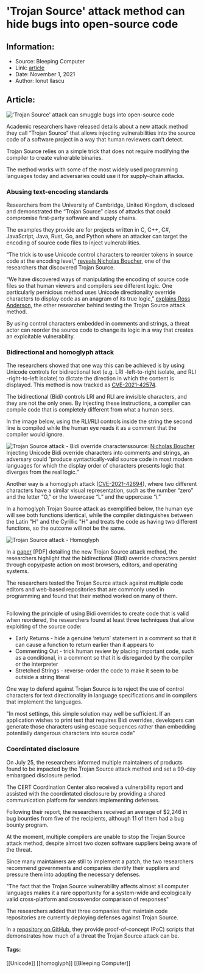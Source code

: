 # 'Trojan Source' attack method can hide bugs into open-source code
### 

## Information:
+ Source: Bleeping Computer
+ Link: [article](https://www.bleepingcomputer.com/news/security/trojan-source-attack-method-can-hide-bugs-into-open-source-code/)
+ Date: November 1, 2021
+ Author: Ionut Ilascu


## Article:
!['Trojan Source' attack can smuggle bugs into open-source code](https://www.bleepstatic.com/content/hl-images/2021/11/01/source-code.jpg)


Academic researchers have released details about a new attack method they call “Trojan Source” that allows injecting vulnerabilities into the source code of a software project in a way that human reviewers can’t detect.


Trojan Source relies on a simple trick that does not require modifying the compiler to create vulnerable binaries.


The method works with some of the most widely used programming languages today and adversaries could use it for supply-chain attacks.


### Abusing text-encoding standards


Researchers from the University of Cambridge, United Kingdom, disclosed and demonstrated the “Trojan Source” class of attacks that could compromise first-party software and supply chains.


The examples they provide are for projects written in C, C++, C#, JavaScript, Java, Rust, Go, and Python where an attacker can target the encoding of source code files to inject vulnerabilities.


“The trick is to use Unicode control characters to reorder tokens in source code at the encoding level,” [reveals Nicholas Boucher](https://trojansource.codes/), one of the researchers that discovered Trojan Source.


“We have discovered ways of manipulating the encoding of source code files so that human viewers and compilers see different logic. One particularly pernicious method uses Unicode directionality override characters to display code as an anagram of its true logic,” [explains Ross Anderson](https://www.lightbluetouchpaper.org/2021/11/01/trojan-source-invisible-vulnerabilities/), the other researcher behind testing the Trojan Source attack method.


By using control characters embedded in comments and strings, a threat actor can reorder the source code to change its logic in a way that creates an exploitable vulnerability.


### Bidirectional and homoglyph attack


The researchers showed that one way this can be achieved is by using Unicode controls for bidirectional text (e.g. LRI -left-to-right isolate, and RLI -right-to-left isolate) to dictate the direction in which the content is displayed. This method is now tracked as [CVE-2021-42574](https://nvd.nist.gov/vuln/detail/CVE-2021-42574).


The bidirectional (Bidi) controls LRI and RLI are invisible characters, and they are not the only ones. By injecting these instructions, a compiler can compile code that is completely different from what a human sees.


In the image below, using the RLI/RLI controls inside the string the second line is compiled while the human eye reads it as a comment that the compiler would ignore.



![Trojan Source attack - Bidi override characters](https://www.bleepstatic.com/images/news/u/1100723/2021/TrojanSourceAttack02.jpg)source: [Nicholas Boucher](https://trojansource.codes/)
Injecting Unicode Bidi override characters into comments and strings, an adversary could “produce syntactically-valid source code in most modern languages for which the display order of characters presents logic that diverges from the real logic.”


Another way is a homoglyph attack ([CVE-2021-42694](https://nvd.nist.gov/vuln/detail/CVE-2021-42694)), where two different characters have a similar visual representation, such as the number “zero” and the letter “O,” or the lowercase “L” and the uppercase “i.”


In a homoglyph Trojan Source attack as exemplified below, the human eye will see both functions identical, while the compiler distinguishes between the Latin "H" and the Cyrillic "H" and treats the code as having two different functions, so the outcome will not be the same.


![Trojan Source attack - Homoglyph](https://www.bleepstatic.com/images/news/u/1100723/2021/TrojanSourceAttack_03.jpg)


In a [paper](https://trojansource.codes/trojan-source.pdf) [PDF] detailing the new Trojan Source attack method, the researchers highlight that the bidirectional (Bidi) override characters persist through copy/paste action on most browsers, editors, and operating systems.


The researchers tested the Trojan Source attack against multiple code editors and web-based repositories that are commonly used in programming and found that their method worked on many of them.


![Trojan Source attack - vulnerable compilers and repository front ends](data:image/gif;base64,R0lGODlhAQABAAAAACH5BAEKAAEALAAAAAABAAEAAAICTAEAOw==)


Following the principle of using Bidi overrides to create code that is valid when reordered, the researchers found at least three techniques that allow exploiting of the source code:


* Early Returns - hide a genuine ‘return’ statement in a comment so that it can cause a function to return earlier than it appears to
* Commenting Out - trick human review by placing important code, such as a conditional, in a comment so that it is disregarded by the compiler or the interpreter
* Stretched Strings - reverse-order the code to make it seem to be outside a string literal


One way to defend against Trojan Source is to reject the use of control characters for text directionality in language specifications and in compilers that implement the languages.



"In most settings, this simple solution may well be sufficient. If an application wishes to print text that requires Bidi overrides, developers can generate those characters using escape sequences rather than embedding potentially dangerous characters into source code"



### Coordintated disclosure


On July 25, the researchers informed multiple maintainers of products found to be impacted by the Trojan Source attack method and set a 99-day embargoed disclosure period.


The CERT Coordination Center also received a vulnerability report and assisted with the coordintated disclosure by providing a shared communication platform for vendors implementing defenses.


Following their report, the researchers received an average of $2,246 in bug bounties from five of the recipients, although 11 of them had a bug bounty program.


At the moment, multiple compilers are unable to stop the Trojan Source attack method, despite almost two dozen software suppliers being aware of the threat.


Since many maintainers are still to implement a patch, the two researchers recommend governments and companies identify their suppliers and pressure them into adopting the necessary defenses.



"The fact that the Trojan Source vulnerability affects almost all computer languages makes it a rare opportunity for a system-wide and ecologically valid cross-platform and crossvendor comparison of responses"



The researchers added that three companies that maintain code repositories are currently deploying defenses against Trojan Source.


In a [repository on GitHub](https://github.com/nickboucher/trojan-source), they provide proof-of-concept (PoC) scripts that demonstrates how much of a threat the Trojan Source attack can be.




#### Tags:
[[Unicode]] [[homoglyph]] [[Bleeping Computer]]
